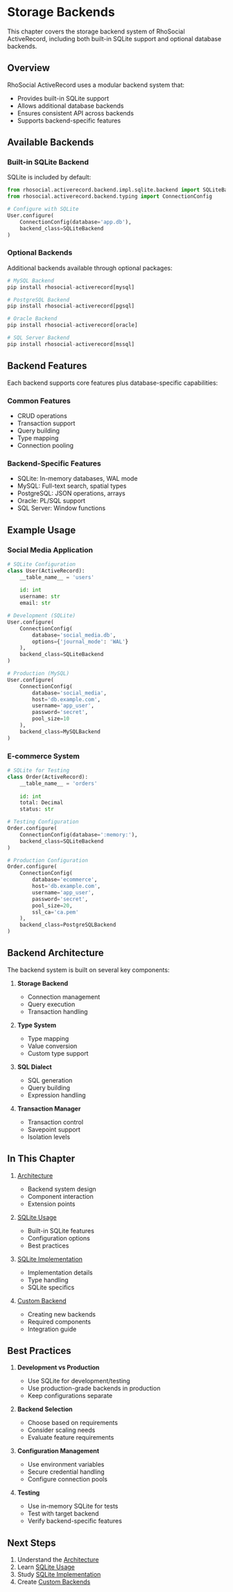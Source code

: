# Storage Backends

This chapter covers the storage backend system of RhoSocial ActiveRecord, including both built-in SQLite support and optional database backends.

## Overview

RhoSocial ActiveRecord uses a modular backend system that:
- Provides built-in SQLite support
- Allows additional database backends
- Ensures consistent API across backends
- Supports backend-specific features

## Available Backends

### Built-in SQLite Backend

SQLite is included by default:

```python
from rhosocial.activerecord.backend.impl.sqlite.backend import SQLiteBackend
from rhosocial.activerecord.backend.typing import ConnectionConfig

# Configure with SQLite
User.configure(
    ConnectionConfig(database='app.db'),
    backend_class=SQLiteBackend
)
```

### Optional Backends

Additional backends available through optional packages:

```python
# MySQL Backend
pip install rhosocial-activerecord[mysql]

# PostgreSQL Backend
pip install rhosocial-activerecord[pgsql]

# Oracle Backend
pip install rhosocial-activerecord[oracle]

# SQL Server Backend
pip install rhosocial-activerecord[mssql]
```

## Backend Features

Each backend supports core features plus database-specific capabilities:

### Common Features
- CRUD operations
- Transaction support
- Query building
- Type mapping
- Connection pooling

### Backend-Specific Features
- SQLite: In-memory databases, WAL mode
- MySQL: Full-text search, spatial types
- PostgreSQL: JSON operations, arrays
- Oracle: PL/SQL support
- SQL Server: Window functions

## Example Usage

### Social Media Application

```python
# SQLite Configuration
class User(ActiveRecord):
    __table_name__ = 'users'
    
    id: int
    username: str
    email: str

# Development (SQLite)
User.configure(
    ConnectionConfig(
        database='social_media.db',
        options={'journal_mode': 'WAL'}
    ),
    backend_class=SQLiteBackend
)

# Production (MySQL)
User.configure(
    ConnectionConfig(
        database='social_media',
        host='db.example.com',
        username='app_user',
        password='secret',
        pool_size=10
    ),
    backend_class=MySQLBackend
)
```

### E-commerce System

```python
# SQLite for Testing
class Order(ActiveRecord):
    __table_name__ = 'orders'
    
    id: int
    total: Decimal
    status: str

# Testing Configuration
Order.configure(
    ConnectionConfig(database=':memory:'),
    backend_class=SQLiteBackend
)

# Production Configuration
Order.configure(
    ConnectionConfig(
        database='ecommerce',
        host='db.example.com',
        username='app_user',
        password='secret',
        pool_size=20,
        ssl_ca='ca.pem'
    ),
    backend_class=PostgreSQLBackend
)
```

## Backend Architecture

The backend system is built on several key components:

1. **Storage Backend**
   - Connection management
   - Query execution
   - Transaction handling

2. **Type System**
   - Type mapping
   - Value conversion
   - Custom type support

3. **SQL Dialect**
   - SQL generation
   - Query building
   - Expression handling

4. **Transaction Manager**
   - Transaction control
   - Savepoint support
   - Isolation levels

## In This Chapter

1. [Architecture](architecture.md)
   - Backend system design
   - Component interaction
   - Extension points

2. [SQLite Usage](sqlite_usage.md)
   - Built-in SQLite features
   - Configuration options
   - Best practices

3. [SQLite Implementation](sqlite_impl.md)
   - Implementation details
   - Type handling
   - SQLite specifics

4. [Custom Backend](custom_backend.md)
   - Creating new backends
   - Required components
   - Integration guide

## Best Practices

1. **Development vs Production**
   - Use SQLite for development/testing
   - Use production-grade backends in production
   - Keep configurations separate

2. **Backend Selection**
   - Choose based on requirements
   - Consider scaling needs
   - Evaluate feature requirements

3. **Configuration Management**
   - Use environment variables
   - Secure credential handling
   - Configure connection pools

4. **Testing**
   - Use in-memory SQLite for tests
   - Test with target backend
   - Verify backend-specific features

## Next Steps

1. Understand the [Architecture](architecture.md)
2. Learn [SQLite Usage](sqlite_usage.md)
3. Study [SQLite Implementation](sqlite_impl.md)
4. Create [Custom Backends](custom_backend.md)